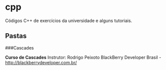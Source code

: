 cpp
===

Códigos C++ de exercícios da universidade e alguns tutoriais.

Pastas
------

###Cascades

**Curso de Cascades**
Instrutor: Rodrigo Peixoto
BlackBerry Developer Brasil - http://blackberrydeveloper.com.br/
